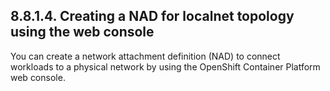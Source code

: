 ## 8.8.1.4. Creating a NAD for localnet topology using the web console

You can create a network attachment definition (NAD) to connect workloads to a physical network by using the OpenShift Container Platform web console.

